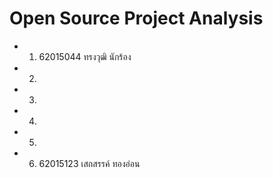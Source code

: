 # Open Source Project Analysis
* 1. 62015044 ทรงวุฒิ นักร้อง
* 2.
* 3.
* 4.
* 5.
* 6. 62015123 เสกสรรค์ ทองอ่อน

